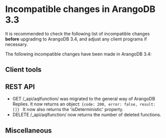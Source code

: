 Incompatible changes in ArangoDB 3.3
====================================

It is recommended to check the following list of incompatible changes **before**
upgrading to ArangoDB 3.4, and adjust any client programs if necessary.

The following incompatible changes have been made in ArangoDB 3.4:


Client tools
------------


REST API
--------

- GET /_api/aqlfunction/ was migrated to the general way of ArangoDB Replies. 
    It now returns an object: 
	  `{code: 200, error: false, result: []} ` 
	It now also returns the 'isDeterministic' property.
- DELETE /_api/aqlfunction/ now returns the number of deleted functions.


Miscellaneous
-------------
